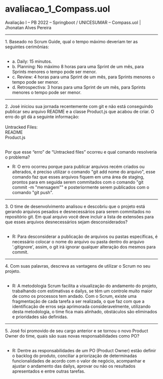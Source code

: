 <h1> avaliacao_1_Compass.uol </h1>

<p>Avaliação I – PB 2022 – Springboot / UNICESUMAR – Compass.uol | Jhonatan Alves Pereira</p>
<hr>
1. Baseado no Scrum Guide, qual o tempo máximo deveriam ter as seguintes
cerimônias:
<br><br>
<ul>
   <li>a. Daily: 15 minutos.</li>
   <li>b. Planning: No máximo 8 horas para uma Sprint de um mês, para Sprints menores o tempo pode ser menor.</li>
   <li>c. Review: 4 horas para uma Sprint de um mês, para Sprints menores o tempo pode ser menor.</li>
   <li>d. Retrospectiva: 3 horas para uma Sprint de um mês, para Sprints menores o tempo pode ser menor.</li>
</ul>
<hr>
2. José iniciou sua jornada recentemente com git e não está conseguindo publicar
seu arquivo README e a classe Product.js que acabou de criar. O erro do git dá
a seguinte informação:
<br><br>
Untracked Files:<br>
README<br>
Product.js<br>
<br>

Por que esse “erro” de “Untracked files” ocorreu e qual comando resolveria o
problema?<br>
<ul>
   <li>R: O erro ocorreu porque para publicar arquivos recém criados ou alterados, é preciso utilizar o comando "git add nome do arquivo",
   esse comando faz que esses arquivos fiquem em uma área de staging, prontos para em seguida serem commitados com o comando "git commit -m "mensagem""
   e posteriormente serem publicados com o comando "git push".</li>
</ul>
<hr>
3. O time de desenvolvimento analisou e descobriu que o projeto está gerando
arquivos pesados e desnecessários para serem commitados no repositório git.
Em qual arquivo você deve incluir a lista de extensões para que esses arquivos
desnecessários sejam desconsiderados?
<br><br>
<ul>
   <li>R: Para desconsiderar a publicação de arquivos ou pastas específicas, é necessário colocar o nome do arquivo ou pasta dentro do arquivo                '.gitignore', assim, o git irá ignorar qualquer alteração dos mesmos para commit.</li>
</ul>
<hr>
4. Com suas palavras, descreva as vantagens de utilizar o Scrum no seu projeto.
<br><br>
<ul>
   <li>R: A metodologia Scrum facilita a visualização do andamento do projeto, trabalhando com estimativas e dailys, se têm um controle muito maior de como    os processos tem andado. Com o Scrum, existe uma fragmentação de cada tarefa a ser realizada, o que faz com que a identificação de erros seja aprimorada    consideravelmente, utilizando desta metodologia, o time fica mais alinhado, obstáculos são eliminados e prioridades são definidas.
   </li>
</ul>
<hr>
5. José foi promovido de seu cargo anterior e se tornou o novo Product Owner do
time, quais são suas novas responsabilidades como PO?
<br><br>
<ul>
   <li>R: Dentre as responsabilidades de um PO (Product Owner) estão definir o backlog do produto, conciliar a priorização de determinadas funcionalidades    de acordo com o valor de negócio, acompanhar e ajustar o andamento das dailys, aprovar ou não os resultados apresentados e entre outras tarefas.
   </li>
</ul>
